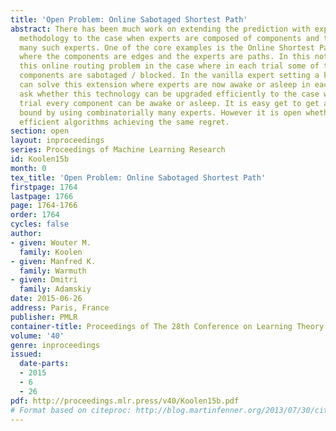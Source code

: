 ```yaml
---
title: 'Open Problem: Online Sabotaged Shortest Path'
abstract: There has been much work on extending the prediction with expert advice
  methodology to the case when experts are composed of components and there are combinatorially
  many such experts. One of the core examples is the Online Shortest Path problem
  where the components are edges and the experts are paths. In this note we revisit
  this online routing problem in the case where in each trial some of the edges or
  components are sabotaged / blocked. In the vanilla expert setting a known method
  can solve this extension where experts are now awake or asleep in each trial. We
  ask whether this technology can be upgraded efficiently to the case when at each
  trial every component can be awake or asleep. It is easy get to get an initial regret
  bound by using combinatorially many experts. However it is open whether there are
  efficient algorithms achieving the same regret.
section: open
layout: inproceedings
series: Proceedings of Machine Learning Research
id: Koolen15b
month: 0
tex_title: 'Open Problem: Online Sabotaged Shortest Path'
firstpage: 1764
lastpage: 1766
page: 1764-1766
order: 1764
cycles: false
author:
- given: Wouter M.
  family: Koolen
- given: Manfred K.
  family: Warmuth
- given: Dmitri
  family: Adamskiy
date: 2015-06-26
address: Paris, France
publisher: PMLR
container-title: Proceedings of The 28th Conference on Learning Theory
volume: '40'
genre: inproceedings
issued:
  date-parts:
  - 2015
  - 6
  - 26
pdf: http://proceedings.mlr.press/v40/Koolen15b.pdf
# Format based on citeproc: http://blog.martinfenner.org/2013/07/30/citeproc-yaml-for-bibliographies/
---
```

